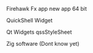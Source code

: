 
Firehawk Fx app new app 64 bit
	
QuickShell Widget

Qt Widgets qssStyleSheet

Zig software (Dont know yet)